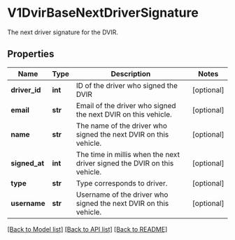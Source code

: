# V1DvirBaseNextDriverSignature

The next driver signature for the DVIR.
## Properties
Name | Type | Description | Notes
------------ | ------------- | ------------- | -------------
**driver_id** | **int** | ID of the driver who signed the DVIR | [optional] 
**email** | **str** | Email of the  driver who signed the next DVIR on this vehicle. | [optional] 
**name** | **str** | The name of the driver who signed the next DVIR on this vehicle. | [optional] 
**signed_at** | **int** | The time in millis when the next driver signed the DVIR on this vehicle. | [optional] 
**type** | **str** | Type corresponds to driver. | [optional] 
**username** | **str** | Username of the  driver who signed the next DVIR on this vehicle. | [optional] 

[[Back to Model list]](../README.md#documentation-for-models) [[Back to API list]](../README.md#documentation-for-api-endpoints) [[Back to README]](../README.md)


